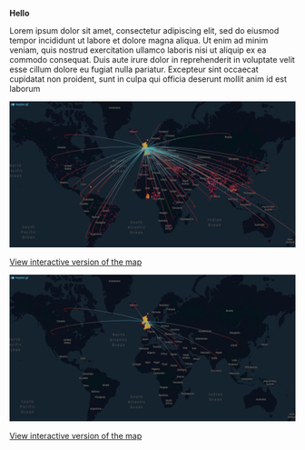 **Hello**


Lorem ipsum dolor sit amet, consectetur adipiscing elit, sed do eiusmod tempor incididunt ut labore et dolore magna aliqua. Ut enim ad minim veniam, quis nostrud exercitation ullamco laboris nisi ut aliquip ex ea commodo consequat. Duis aute irure dolor in reprehenderit in voluptate velit esse cillum dolore eu fugiat nulla pariatur. Excepteur sint occaecat cupidatat non proident, sunt in culpa qui officia deserunt mollit anim id est laborum


<img src="content/notifications_about_UK_all.png" width="1000">  

[View interactive version of the map](http://mvab.github.io/JGI-food-hazards-viz-challenge/content/kepler_notifications_about_UK_all.html)


<img src="content/notifications_about_UK_by_UK.png" width="1000">  

[View interactive version of the map](http://mvab.github.io/JGI-food-hazards-viz-challenge/content/kepler_notifications_about_UK_by_UK.html)


